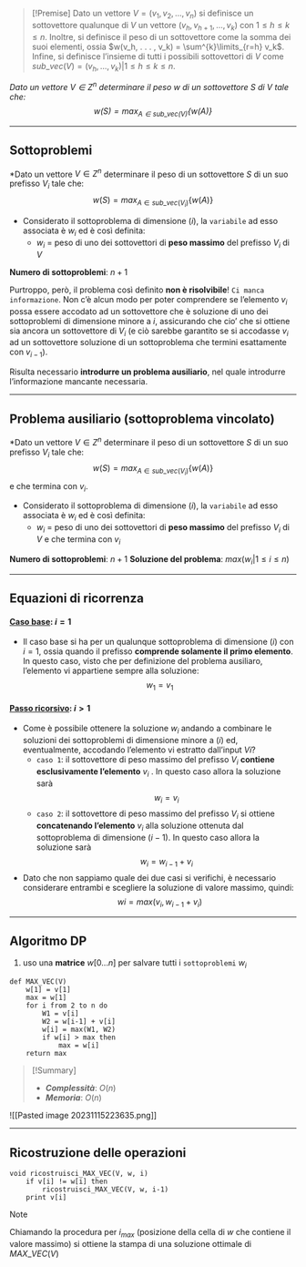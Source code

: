 >[!Premise]
>Dato un vettore $V = (v_1, v_2, . . . , v_n)$ si definisce un sottovettore qualunque di $V$ un vettore $(v_h, v_{h+1}, . . . , v_k)$ con $1 ≤ h ≤ k ≤ n$. Inoltre, si definisce il peso di un sottovettore come la somma dei suoi elementi, ossia $w(v_h, . . . , v_k) = \sum^{k}\limits_{r=h} v_k$. 
>Infine, si definisce l’insieme di tutti i possibili sottovettori di $V$ come $sub\_vec(V) = {(v_h, . . . , v_k) | 1 ≤ h ≤ k ≤ n}$.

*Dato un vettore $V ∈ Z^n$ determinare il peso $w$ di un sottovettore $S$ di $V$ tale che: $$w(S) = max_{A∈sub\_vec(V)}\{w(A)\}$$*

--- 
## Sottoproblemi

*Dato un vettore $V ∈ Z^n$ determinare il peso di un sottovettore $S$ di un suo prefisso $V_i$ tale che: $$w(S) = max_{A∈sub\_vec(V_i)}\{w(A)\}$$
- Considerato il sottoproblema di dimensione $(i)$, la `variabile` ad esso associata è $w_i$ ed è così definita:
	- $w_i$ = peso di uno dei sottovettori di **peso massimo** del prefisso $V_i$ di $V$

**Numero di sottoproblemi**: $n+1$

Purtroppo, però, il problema così definito **non è risolvibile**! `Ci manca informazione`.
Non c’è alcun modo per poter comprendere se l’elemento $v_i$ possa essere accodato ad un sottovettore che è soluzione di uno dei sottoproblemi di dimensione minore a $i$, assicurando che cio’ che si ottiene sia ancora un sottovettore di $V_i$ (e ciò sarebbe garantito se si accodasse $v_i$ ad un sottovettore soluzione di un sottoproblema che termini esattamente con $v_{i−1}$).

Risulta necessario **introdurre un problema ausiliario**, nel quale introdurre l’informazione mancante necessaria.

---
## Problema ausiliario (sottoproblema vincolato)

*Dato un vettore $V ∈ Z^n$ determinare il peso di un sottovettore $S$ di un suo prefisso $V_i$ tale che: $$w(S) = max_{A∈sub\_vec(V_i)}\{w(A)\}$$e che termina con $v_i$.

- Considerato il sottoproblema di dimensione $(i)$, la `variabile` ad esso associata è $w_i$ ed è così definita:
	- $w_i$ = peso di uno dei sottovettori di **peso massimo** del prefisso $V_i$ di $V$ e che termina con $v_i$

**Numero di sottoproblemi**: $n+1$
**Soluzione del problema**: $max({w_i | 1 \leq i \leq n})$

---
## Equazioni di ricorrenza

#### <u>**Caso base**</u>: $i = 1$
- Il caso base si ha per un qualunque sottoproblema di dimensione $(i)$ con $i = 1$, ossia quando il prefisso **comprende solamente il primo elemento**. In questo caso, visto che per definizione del problema ausiliaro, l’elemento vi appartiene sempre alla soluzione:
$$w_1 = v_1$$

#### <u>**Passo ricorsivo**</u>: $i > 1$
- Come è possibile ottenere la soluzione $w_i$ andando a combinare le soluzioni dei sottoproblemi di dimensione minore a $(i)$ ed, eventualmente, accodando l’elemento vi estratto dall’input $Vi$?
	- `caso 1`: il sottovettore di peso massimo del prefisso $V_i$ **contiene esclusivamente l’elemento** $v_i$ . In questo caso allora la soluzione sarà $$w_i = v_i$$
	- `caso 2`: il sottovettore di peso massimo del prefisso $V_i$ si ottiene **concatenando l’elemento** $v_i$ alla soluzione ottenuta dal sottoproblema di dimensione $(i − 1)$. In questo caso allora la soluzione sarà $$w_i = w_{i−1} + v_i$$
- Dato che non sappiamo quale dei due casi si verifichi, è necessario considerare entrambi e scegliere la soluzione di valore massimo, quindi: $$wi = max(v_i , w_{i−1} + v_i)$$

---
## Algoritmo DP

1. uso una **matrice** $w[0...n]$ per salvare tutti i `sottoproblemi` $w_i$

``` Pseudocodice TI:"MAX_VEC" "FOLD"
def MAX_VEC(V)
	w[1] = v[1]
	max = w[1]
	for i from 2 to n do
		W1 = v[i]
		W2 = w[i-1] + v[i]
		w[i] = max(W1, W2)
		if w[i] > max then
			max = w[i]
	return max
```

> [!Summary]
> - ***Complessità***: $O(n)$
> - ***Memoria***: $O(n)$

![[Pasted image 20231115223635.png]]

---

## Ricostruzione delle operazioni

``` Pseudocodice TI:"ricostruisci_MAX_VEC" "FOLD"
void ricostruisci_MAX_VEC(V, w, i)
	if v[i] != w[i] then
		ricostruisci_MAX_VEC(V, w, i-1)
	print v[i]
``` 

>[!Note]
>Chiamando la procedura per $i_{max}$ (posizione della cella di $w$ che contiene il valore massimo) si ottiene la stampa di una soluzione ottimale di $MAX\_VEC(V)$